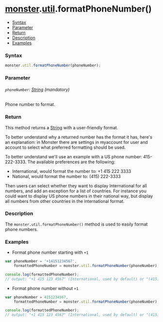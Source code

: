 # [monster][monster].[util][util].formatPhoneNumber()

* [Syntax](#syntax)
* [Parameter](#parameter)
* [Return](#return)
* [Description](#description)
* [Examples](#examples)

### Syntax
```javascript
monster.util.formatPhoneNumber(phoneNumber);
```

### Parameter

###### `phoneNumber`: [String][string_literal] (mandatory)

Phone number to format.

### Return
This method returns a [String][string_literal] with a user-friendly format.

To better understand why a returned number has the format it has, here's an explanation: in Monster there are settings in myaccount for user and account to select what preferred formatting should be used.

To better understand we'll use an example with a US phone number: 415-222-3333. The available preferences are the following:
- International, would format the number to: +1 415 222 3333
- National, would format the number to: (415) 222-3333

Then users can select whether they want to display International for all numbers, and add an exception for a list of countries. For instance you could want to display US phone numbers in their national way, but display all numbers from other countries in the international format.


### Description
The `monster.util.formatPhoneNumber()` method is used to easily format phone numbers.

### Examples
* Format phone number starting with `+1`
```javascript
var phoneNumber = '+14151234567',
    formattedPhoneNumber = monster.util.formatPhoneNumber(phoneNumber);

console.log(formattedPhoneNumber);
// output: "+1 415 123 4567" (International, used by default) or "(415) 123-4567" (National) based on the preferred user format"
```

* Format phone number without `+1`
```javascript
var phoneNumber = 4151234567,
    formattedPhoneNumber = monster.util.formatPhoneNumber(phoneNumber);

console.log(formattedPhoneNumber);
// output: "+1 415 123 4567" (International, used by default) or "(415) 123-4567" (National) based on the preferred user format"
```

[monster]: ../../monster.md
[util]: ../util.md

[string_literal]: https://developer.mozilla.org/en-US/docs/Web/JavaScript/Guide/Values,_variables,_and_literals#String_literals
[integer]: https://developer.mozilla.org/en-US/docs/Web/JavaScript/Guide/Values,_variables,_and_literals#Integers
